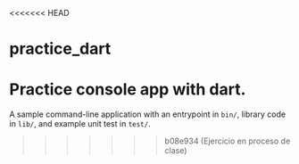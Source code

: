 <<<<<<< HEAD
# practice_dart
Practice console app with dart.
=======
A sample command-line application with an entrypoint in `bin/`, library code
in `lib/`, and example unit test in `test/`.
>>>>>>> b08e934 (Ejercicio en proceso de clase)
